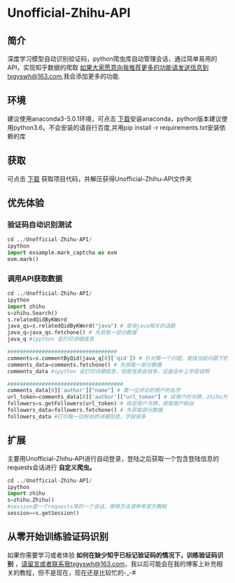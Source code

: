 # Unofficial-Zhihu-API

## 简介
深度学习模型自动识别验证码，python爬虫库自动管理会话，通过简单易用的API，实现知乎数据的爬取
如果大家愿意向我推荐更多的功能请发送信息到txgyswh@163.com,我会添加更多的功能.

## 环境
建议使用anaconda3-5.0.1环境，可点击 [下载](https://mirrors.tuna.tsinghua.edu.cn/anaconda/archive/)安装anaconda，python版本建议使用python3.6，不会安装的请自行百度,并用pip install -r requirements.txt安装依赖的库

## 获取
可点击 [下载](https://github.com/littlepai/Unofficial-Zhihu-API/archive/master.zip) 获取项目代码，并解压获得Unofficial-Zhihu-API文件夹


## 优先体验
### 验证码自动识别测试
```python
cd ../Unofficial-Zhihu-API/
ipython
import exsample.mark_captcha as exm
exm.mark()
```

### 调用API获取数据
```python
cd ../Unofficial-Zhihu-API/
ipython
import zhihu
s=zhihu.Search()
s.relatedQidByKWord
java_qs=s.relatedQidByKWord("java") # 查询java相关的话题
java_q=java_qs.fetchone() # 先获取一部分数据
java_q #ipython 会打印详细信息

###################################
comments=s.commentByQid(java_q[0]['qid']) # 针对第一个问题，查找当前问题下的评论信息
comments_data=comments.fetchone() # 先获取一部分数据
comments_data #ipython 会打印详细信息，但是信息会很多，后面会补上字段说明

#####################################
comments_data[0]['author']["name"] # 第一位评论的用户的名字
url_token=comments_data[0]['author']["url_token"] # 该用户的令牌，zhihu为每一位用户唯一分配
followers=s.getFollowers(url_token) # 给定用户令牌，获取用户粉丝
followers_data=followers.fetchone() # 先获取部分数据
followers_data #打印每一位粉丝的详细信息，字段很多
```


## 扩展
主要用Unofficial-Zhihu-API进行自动登录，登陆之后获取一个包含登陆信息的requests会话进行 **自定义爬虫。**
```python
cd ../Unofficial-Zhihu-API/
ipython
import zhihu
s=zhihu.Zhihu()
#session是一个requests库的一个会话，使用方法请参考官方教程
session==s.getSession()

```


## 从零开始训练验证码识别
如果你需要学习或者体验 **如何在缺少知乎已标记验证码的情况下，训练验证码识别** ，请留言或者联系我txgyswh@163.com，我以后可能会在我的博客上补充相关的教程，但不是现在，现在还是比较忙的-_-# 